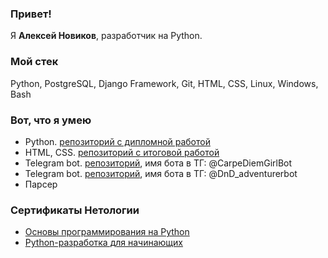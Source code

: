 ### Привет!

Я <b>Алексей Новиков</b>, разработчик на Python.

### Мой стек

Python, PostgreSQL, Django Framework, Git, HTML, CSS, Linux, Windows, Bash

### Вот, что я умею

- Python. [репозиторий с дипломной работой](https://github.com/slightly104/VKinder)
- HTML, CSS. [репозиторий с итоговой работой](https://github.com/slightly104/HTML-CSS-final-paper-Netology---22)
- Telegram bot. [репозиторий](https://github.com/slightly104/CarpeDiemBot), имя бота в ТГ: @CarpeDiemGirlBot
- Telegram bot. [репозиторий](https://github.com/slightly104/DnD_adventurerBot), имя бота в ТГ: @DnD_adventurerbot
- Парсер

### Сертификаты Нетологии
- [Основы программирования на Python](https://github.com/slightly104/slightly104/blob/876afe36d462096cf08429b6865372dd4aaec342/%D0%9E%D1%81%D0%BD%D0%BE%D0%B2%D1%8B%20%D0%BF%D1%80%D0%BE%D0%B3%D1%80%D0%B0%D0%BC%D0%BC%D0%B8%D1%80%D0%BE%D0%B2%D0%B0%D0%BD%D0%B8%D1%8F%20%D0%BD%D0%B0%20Python,%202022.pdf)
- [Python-разработка для начинающих](https://github.com/slightly104/slightly104/blob/876afe36d462096cf08429b6865372dd4aaec342/Python-%D1%80%D0%B0%D0%B7%D1%80%D0%B0%D0%B1%D0%BE%D1%82%D0%BA%D0%B0%20%D0%B4%D0%BB%D1%8F%20%D0%BD%D0%B0%D1%87%D0%B8%D0%BD%D0%B0%D1%8E%D1%89%D0%B8%D1%85,%202023.pdf)
